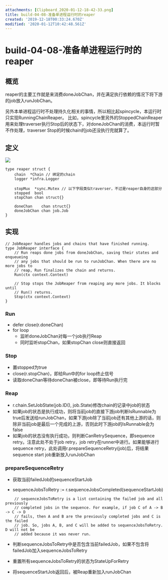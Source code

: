 ```yaml
---
attachments: [Clipboard_2020-01-12-18-42-33.png]
title: build-04-08-准备单进程运行时的reaper
created: '2019-12-18T00:33:24.670Z'
modified: '2020-01-12T10:42:48.561Z'
---
```


# build-04-08-准备单进程运行时的reaper

## 概览

reaper的主要工作就是来消费doneJobChan，并在满足执行依赖的情况下将下游的job放入runJobChan。

另外本单进程运行时不处理持久化相关的事情，所以相比起spincycle，本运行时只实现RunningChainReaper。
比如，spincycle里另外的StoppedChainReaper用来处理traverser执行Stop后的状态下，对doneJobChan的消费，本运行时暂不作处理，traverser Stop的时候chain的job还没执行完就算了。

## 定义

![](@attachment/Clipboard_2020-01-12-18-42-33.png)

```
type reaper struct {
	chain  *Chain // 绑定的chain
	logger *infra.Logger

	stopMux  *sync.Mutex // 以下字段类似traverser，不过是reaper自身的这部分
	stopped  bool
	stopChan chan struct{}

	doneChan    chan struct{}
	doneJobChan chan job.Job
}
```

## 实现

```
// JobReaper handles jobs and chains that have finished running.
type JobReaper interface {
	// Run reaps done jobs from doneJobChan, saving their states and enqueueing
	// any jobs that should be run to runJobChan. When there are no more jobs to
	// reap, Run finalizes the chain and returns.
	Run(ctx context.Context)

	// Stop stops the JobReaper from reaping any more jobs. It blocks until
	// Run() returns.
	Stop(ctx context.Context)
}
```

### Run

- defer close(r.doneChan)
- for loop
  - 监听doneJobChan对每一个job执行Reap
  - 同时监听stopChan，如果stopChan close则直接返回

### Stop

- 置stopped为true
- close(r.stopChan)，即给Run中的for loop终止信号
- 读取doneChan等待doneChan被close，即等待Run执行完

### Reap

- r.chain.SetJobState(job.ID(), job.State)修改chain的记录中job的状态
- 如果job的状态是执行成功，则将当前job的直接下游job判断IsRunnable为true后发送给runJobChan，如果下游job除了当前job还有其他上游的话，则除非当前job是最后一个完成的上游，否则此时下游job的IsRunnable会为false
- 如果job的状态没有执行成功，则判断CanRetrySequence，即sequence retry。注意此处不处于job retry，job retry在runner中进行。如果能够进行sequence retry，此处调用r.prepareSequenceRetry(job)后，将结果sequence start job重新放入runJobChan

### prepareSequenceRetry

- 获取当前failedJob的sequenceStartJob

- sequenceJobsToRetry := r.sequenceJobsCompleted(sequenceStartJob)

```
	// sequenceJobsToRetry is a list containing the failed job and all previously
	// completed jobs in the sequence. For example, if job C of A -> B -> C -> D
	// fails, then A and B are the previously completed jobs and C is the failed
	// job. So, jobs A, B, and C will be added to sequenceJobsToRetry. D will not be
	// added because it was never run.
```

- 判断sequenceJobsToRetry中是否包含当前failedJob，如果不包含将failedJob加入sequenceJobsToRetry

- 重置所有sequenceJobsToRetry的状态为StateUpForRetry

- 将sequenceStartJob返回后，被Reap重新加入runJobChan
